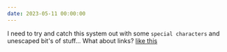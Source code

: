 ```yaml
---
date: 2023-05-11 00:00:00
---
```

I need to try and catch this system out with some `special characters` and unescaped bit's of stuff... What about links? [like this](https://www.google.com)
